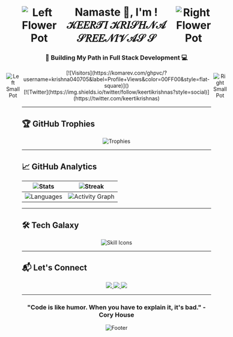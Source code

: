 <h1 align="center">
  <div style="display: flex; align-items: center; justify-content: center; gap: 20px;">
    <img src="https://api.iconify.design/noto-v1/potted-plant.svg?width=50&height=50" alt="Left Flower Pot" />
    Namaste 🙏, I'm ! 𝒦𝐸𝐸𝑅𝒯𝐼 𝒦𝑅𝐼𝒮𝐻𝒩𝒜 𝒮𝑅𝐸𝐸𝒩𝐼𝒱𝒜𝒮 𝒮
    <img src="https://api.iconify.design/noto-v1/potted-plant.svg?width=50&height=50" alt="Right Flower Pot" />
  </div>
</h1>

<div align="center">
  <h3 align="center">🌱 Building My Path in Full Stack Development 💻</h3>
  
  <div style="display: flex; align-items: center; justify-content: center; gap: 30px; margin-top: 10px;">
    <div style="display: flex; align-items: center; gap: 10px;">
      <img src="https://api.iconify.design/noto-v1/potted-plant.svg?width=40&height=40" alt="Left Small Pot" />
      <div>
        [![Visitors](https://komarev.com/ghpvc/?username=krishna040705&label=Profile+Views&color=00FF00&style=flat-square)]()
        <br/>
        [![Twitter](https://img.shields.io/twitter/follow/keertikrishnas?style=social)](https://twitter.com/keertikrishnas)
      </div>
      <img src="https://api.iconify.design/noto-v1/potted-plant.svg?width=40&height=40" alt="Right Small Pot" />
    </div>
  </div>
</div>

---

## 🏆 **GitHub Trophies**
<div align="center">
  
  ![Trophies](https://github-profile-trophy.vercel.app/?username=krishna040705&theme=onedark&no-frame=true&column=4&margin-w=15&margin-h=15)

</div>

---



## 📈 **GitHub Analytics**
<div align="center">
  
  | ![Stats](https://github-readme-stats.vercel.app/api?username=krishna040705&show_icons=true&theme=radical&hide_border=true&include_all_commits=true) | ![Streak](https://streak-stats.demolab.com?user=krishna040705&theme=radical&hide_border=true) |
  |---|---|
  | ![Languages](https://github-readme-stats.vercel.app/api/top-langs/?username=krishna040705&layout=compact&theme=radical&hide_border=true) | ![Activity Graph](https://github-readme-activity-graph.vercel.app/graph?username=krishna040705&theme=react-dark&hide_border=true) |

</div>

---


## 🛠 **Tech Galaxy**
<p align="center">
  <img src="https://skillicons.dev/icons?i=html,css,js,java,php,mysql,bootstrap,react,git,github,vscode&theme=dark" alt="Skill Icons"/>
</p>

---


## 📬 Let's Connect
<p align="center">
  <a href="mailto:keertikrishnasreenivas@gmail.com">
    <img src="https://img.shields.io/badge/📧_Email-D14836?style=for-the-badge&logo=gmail&logoColor=white">
  </a>
  <a href="https://twitter.com/keertikrishnas">
    <img src="https://img.shields.io/badge/🐦_Twitter-1DA1F2?style=for-the-badge&logo=twitter&logoColor=white">
  </a>
  <a href="https://linkedin.com/in/keerti-krishna-sreenivas-s-96514227b">
    <img src="https://img.shields.io/badge/💼_LinkedIn-0077B5?style=for-the-badge&logo=linkedin&logoColor=white">
  </a>
</p>

---

<div align="center">
  
  ### "Code is like humor. When you have to explain it, it's bad." - Cory House
  
  ![Footer](https://capsule-render.vercel.app/api?type=waving&color=gradient&height=100&section=footer)

</div>

